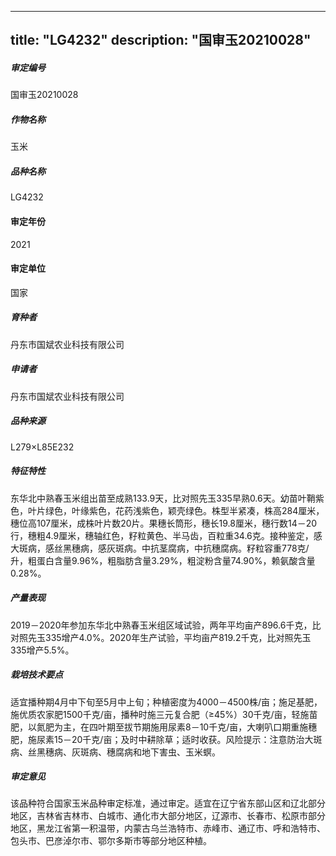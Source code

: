 
---
title: "LG4232"
description: "国审玉20210028"
---
##### 审定编号 
国审玉20210028

##### 作物名称
玉米

##### 品种名称
LG4232

#### 审定年份
2021	

#### 审定单位
国家

##### 育种者
丹东市国斌农业科技有限公司

##### 申请者
丹东市国斌农业科技有限公司

##### 品种来源
L279×L85E232

##### 特征特性
东华北中熟春玉米组出苗至成熟133.9天，比对照先玉335早熟0.6天。幼苗叶鞘紫色，叶片绿色，叶缘紫色，花药浅紫色，颖壳绿色。株型半紧凑，株高284厘米，穗位高107厘米，成株叶片数20片。果穗长筒形，穗长19.8厘米，穗行数14－20行，穗粗4.9厘米，穗轴红色，籽粒黄色、半马齿，百粒重34.6克。接种鉴定，感大斑病，感丝黑穗病，感灰斑病。中抗茎腐病，中抗穗腐病。籽粒容重778克/升，粗蛋白含量9.96%，粗脂肪含量3.29%，粗淀粉含量74.90%，赖氨酸含量0.28%。

##### 产量表现
2019－2020年参加东华北中熟春玉米组区域试验，两年平均亩产896.6千克，比对照先玉335增产4.0%。2020年生产试验，平均亩产819.2千克，比对照先玉335增产5.5%。

##### 栽培技术要点
适宜播种期4月中下旬至5月中上旬；种植密度为4000－4500株/亩；施足基肥，施优质农家肥1500千克/亩，播种时施三元复合肥（≥45%）30千克/亩，轻施苗肥，以氮肥为主，在四叶期至拔节期施用尿素8－10千克/亩，大喇叭口期重施穗肥，施尿素15－20千克/亩；及时中耕除草；适时收获。风险提示：注意防治大斑病、丝黑穗病、灰斑病、穗腐病和地下害虫、玉米螟。

##### 审定意见
该品种符合国家玉米品种审定标准，通过审定。适宜在辽宁省东部山区和辽北部分地区，吉林省吉林市、白城市、通化市大部分地区，辽源市、长春市、松原市部分地区，黑龙江省第一积温带，内蒙古乌兰浩特市、赤峰市、通辽市、呼和浩特市、包头市、巴彦淖尔市、鄂尔多斯市等部分地区种植。


